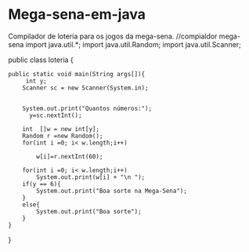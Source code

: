 # Mega-sena-em-java
Compilador de loteria para os jogos da mega-sena.
//compialdor mega-sena
import java.util.*;
import java.util.Random;
import java.util.Scanner;

public class loteria {
    
    public static void main(String args[]){
         int y;
        Scanner sc = new Scanner(System.in);
        
        
        System.out.print("Quantos números:");
          y=sc.nextInt(); 
    
        int  []w = new int[y];
        Random r =new Random();
        for(int i =0; i< w.length;i++)
            
            w[i]=r.nextInt(60);
        
        for(int i =0; i< w.length;i++)
            System.out.print(w[i] + "\n ");
        if(y == 6){
            System.out.print("Boa sorte na Mega-Sena");
        }
        else{
            System.out.print("Boa sorte");
        }
    }
    
}
